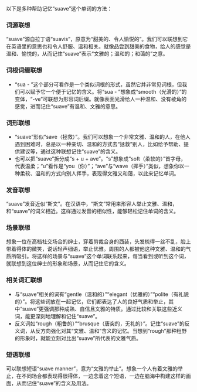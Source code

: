 以下是多种帮助记忆“suave”这个单词的方法：

### 词源联想
“suave”源自拉丁语“suavis”，原意为“甜美的、令人愉悦的”。我们可以联想到它在英语里的意思也和令人舒服、温和相关。就像品尝到甜美的食物，给人的感觉是温和、愉悦的，从而记住“suave”表示“文雅的；温和的；和蔼的”之意。

### 词根词缀联想
 - “sua - ”这个部分可看作是一个类似词根的形式，虽然它并非常见词根，但我们可以赋予它一个便于记忆的含义。将“sua - ”想象成“smooth（光滑的）”的变体，“-ve”可联想为形容词后缀。就像表面光滑给人一种温和、没有棱角的感觉，进而记住“suave”有温和、文雅的意思。

### 词形联想
 - “suave”形似“save（拯救）”。我们可以想象一个非常文雅、温和的人，在他人遇到困难时，总是以一种亲切、温和的方式去“拯救”别人，比如给予帮助、提供建议等，通过这种联想记住“suave”的含义。
 - 也可以把“suave”拆分成“s + u + ave”。“s”想象成“soft（柔软的）”首字母，代表温柔；“u”看作是“you（你）”；“ave”与“wave（挥手）”类似，想象你以一种柔软、温和的方式向别人挥手，表现得文雅又和蔼，以此来记忆单词。

### 发音联想
“suave”发音近似“斯文”。在汉语中，“斯文”常用来形容人举止文雅、温和，和“suave”的词义相近。这样通过发音的相似性，能够轻松记住单词的含义。

### 场景联想
想象一位在高档社交场合的绅士，穿着剪裁合身的西装，头发梳得一丝不乱，脸上带着得体的微笑，说话轻声细语，举止优雅。周围的人都被他这种文雅、温和的气质所吸引。将这样的场景与“suave”这个单词联系起来，每当看到或听到这个词，就联想到这位绅士的形象和场景，从而记住它的含义。

### 相关词汇联想
 - 与“suave”相关的词有“gentle（温和的）”“elegant（优雅的）”“polite（有礼貌的）”。将这些词放在一起记忆，它们都表达了人的良好气质和举止，其中“suave”更强调那种成熟、自信且文雅的特质。通过比较和关联这些近义词，能更深刻地理解和记住“suave”。
 - 反义词如“rough（粗鲁的）”“brusque（唐突的，无礼的）”。记住“suave”的反义词，从反方向强化对其“文雅、温和”含义的记忆。当想到“rough”那种粗野的形象时，就能立刻对比出“suave”所代表的文雅气质。

### 短语联想
可以联想短语“suave manner”，意为“文雅的举止”。想象一个人有着文雅的举止，在不同场合都表现得很得体，一边念着这个短语，一边在脑海中构建这样的画面，从而记住“suave”的含义及用法。 